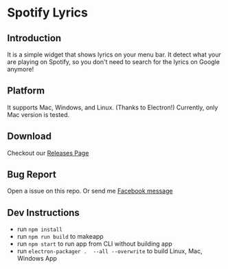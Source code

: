 # Spotify Lyrics

## Introduction

It is a simple widget that shows lyrics on your menu bar. It detect what your are playing on Spotify, so you don't need to search for the lyrics on Google anymore!

## Platform

It supports Mac, Windows, and Linux. (Thanks to Electron!)
Currently, only Mac version is tested.

## Download

Checkout our [Releases Page](https://github.com/kevchentw/SpotifyLyrics/releases)

## Bug Report
Open a issue on this repo.
Or send me [Facebook message](https://www.facebook.com/kevchentw)

## Dev Instructions

- run `npm install`
- run `npm run build` to makeapp
- run `npm start` to run app from CLI without building app
- run `electron-packager .  --all --overwrite` to build Linux, Mac, Windows App
